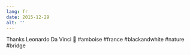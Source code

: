 ```yaml
---
lang: fr
date: 2015-12-29
alt: ''
---
```


Thanks Leonardo Da Vinci 🚁 #amboise #france #blackandwhite #nature #bridge
